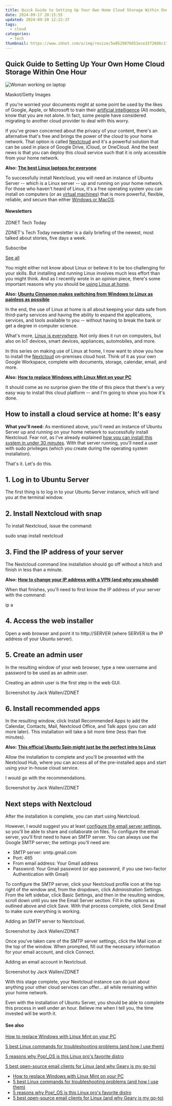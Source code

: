 ```yaml
---
title: Quick Guide to Setting Up Your Own Home Cloud Storage Within One Hour
date: 2024-09-17 20:15:55
updated: 2024-09-20 12:22:37
tags:
  - cloud
categories:
  - tech
thumbnail: https://www.zdnet.com/a/img/resize/5e0529876851ece32f2686c17564f6aeaaddc32a/2023/02/15/f0d278b5-9c54-49ba-b81e-4e008276bbf7/gettyimages-975816152.jpg?width=278&height=156&fit=crop&auto=webp
---
```


## Quick Guide to Setting Up Your Own Home Cloud Storage Within One Hour

![Woman working on laptop](https://www.zdnet.com/a/img/resize/72bfc9ab1096af889f2d93ddb449d62ed41f4aa9/2023/02/15/f0d278b5-9c54-49ba-b81e-4e008276bbf7/gettyimages-975816152.jpg?auto=webp&width=1280)

Maskot/Getty Images

If you're worried your documents might at some point be used by the likes of Google, Apple, or Microsoft to train their [artificial intelligence](https://www.zdnet.com/article/what-is-ai-heres-everything-you-need-to-know-about-artificial-intelligence/) (AI) models, know that you are not alone. In fact, some people have considered migrating to another cloud provider to deal with this worry. 

If you've grown concerned about the privacy of your content, there's an alternative that's free and brings the power of the cloud to your home network. That option is called [Nextcloud](https://www.nextcloud.com) and it's a powerful solution that can be used in place of Google Drive, iCloud, or OneCloud. And the best news is that you can deploy this cloud service such that it is only accessible from your home network.

**Also:** [**The best Linux laptops for everyone**](https://www.zdnet.com/article/best-linux-laptop/)

To successfully install Nextcloud, you will need an instance of Ubuntu Server -- which is a Linux server -- up and running on your home network. For those who haven't heard of Linux, it's a free operating system you can install on computers (or as [virtual machines](https://www.zdnet.com/article/how-to-create-linux-virtual-machine-with-virtualbox/)) that is more powerful, flexible, reliable, and secure than either [Windows or MacOS](https://www.zdnet.com/article/cool-things-you-can-do-with-the-linux-desktop-that-you-cant-do-with-macos-or-windows/). 

#### Newsletters

ZDNET Tech Today

ZDNET's Tech Today newsletter is a daily briefing of the newest, most talked about stories, five days a week.

 Subscribe

[See all](https://www.zdnet.com/newsletters/)

You might either not know about Linux or believe it to be too challenging for your skills. But installing and running Linux involves much less effort than you might think. And as I recently wrote in an opinion piece, there's some important reasons why you should be [using Linux at home](https://www.zdnet.com/article/the-most-important-reason-you-should-be-using-linux-at-home/). 

**Also:** [**Ubuntu Cinnamon makes switching from Windows to Linux as painless as possible**](https://www.zdnet.com/article/ubuntu-cinnamon-is-for-users-who-prefer-the-familiarity-of-the-windows-desktop-but-with-the-freedom-of-open-source/)

In the end, the use of Linux at home is all about keeping your data safe from third-party services and having the ability to expand the applications, services, and tools available to you -- without having to break the bank or get a degree in computer science.

What's more, [Linux is everywhere](https://www.zdnet.com/article/8-things-you-can-do-with-linux-that-you-cant-do-with-macos-or-windows/). Not only does it run on computers, but also on IoT devices, smart devices, appliances, automobiles, and more.

In this series on making use of Linux at home, I now want to show you how to install the [Nextcloud](https://nextcloud.com/) on-premises cloud host. Think of it as your own Google Workspace, complete with documents, storage, calendar, email, and more. 

**Also:** [**How to replace Windows with Linux Mint on your PC**](https://www.zdnet.com/article/how-to-replace-windows-with-linux-mint-on-your-pc/)

It should come as no surprise given the title of this piece that there's a very easy way to install this cloud platform -- and I'm going to show you how it's done.

## How to install a cloud service at home: It's easy

**What you'll need:** As mentioned above, you'll need an instance of Ubuntu Server up and running on your home network to successfully install Nextcloud. Fear not, as I've already explained [how you can install this system in under 30 minutes](https://www.zdnet.com/article/how-to-install-ubuntu-server-in-less-than-30-minutes/). With that server running, you'll need a user with sudo privileges (which you create during the operating system installation).

That's it. Let's do this.

## 1\. Log in to Ubuntu Server

The first thing is to log in to your Ubuntu Server instance, which will land you at the terminal window.

## 2\. Install Nextcloud with snap

To install Nextcloud, issue the command:

sudo snap install nextcloud

## 3\. Find the IP address of your server

The Nextcloud command line installation should go off without a hitch and finish in less than a minute. 

**Also:** [**How to change your IP address with a VPN (and why you should)**](https://www.zdnet.com/article/how-to-change-your-ip-address-why-youd-want-to-and-when-you-shouldnt/) 

When that finishes, you'll need to first know the IP address of your server with the command:

ip a

## 4\. Access the web installer

Open a web browser and point it to http://SERVER (where SERVER is the IP address of your Ubuntu server).

## 5\. Create an admin user

In the resulting window of your web browser, type a new username and password to be used as an admin user.

Creating an admin user is the first step in the web GUI.

Screenshot by Jack Wallen/ZDNET

## 6\. Install recommended apps

In the resulting window, click Install Recommended Apps to add the Calendar, Contacts, Mail, Nextcloud Office, and Talk apps (you can add more later). This installation will take a bit more time (less than five minutes). 

**Also:** [**This official Ubuntu Spin might just be the perfect intro to Linux**](https://www.zdnet.com/article/this-official-ubuntu-spin-might-be-just-be-the-perfect-intro-to-linux/)

Allow the installation to complete and you'll be presented with the Nextcloud Hub, where you can access all of the pre-installed apps and start using your in-house cloud service.

I would go with the recommendations.

Screenshot by Jack Wallen/ZDNET

## Next steps with Nextcloud

After the installation is complete, you can start using Nextcloud. 

However, I would suggest you at least [configure the email server settings](https://www.zdnet.com/home-and-office/work-life/how-to-add-an-email-account-to-your-onlyoffice-deployment/), so you'll be able to share and collaborate on files. To configure the email server, you'll first need to have an SMTP server. You can always use the Google SMTP server; the settings you'll need are:

* SMTP server: smtp.gmail.com
* Port: 465
* From email address: Your Gmail address
* Password: Your Gmail password (or app password, if you use two-factor Authentication with Gmail)

To configure the SMTP server, click your Nextcloud profile icon at the top right of the window and, from the dropdown, click Administration Settings. From the left sidebar, click Basic Settings, and then in the resulting window, scroll down until you see the Email Server section. Fill in the options as outlined above and click Save. With that process complete, click Send Email to make sure everything is working. 

Adding an SMTP server to Nextcloud.

Screenshot by Jack Wallen/ZDNET

Once you've taken care of the SMTP server settings, click the Mail icon at the top of the window. When prompted, fill out the necessary information for your email account, and click Connect.

Adding an email account in Nextcloud.

Screenshot by Jack Wallen/ZDNET

With this stage complete, your Nextcloud instance can do just about anything your other cloud services can offer… all while remaining within your home network. 

Even with the installation of Ubuntu Server, you should be able to complete this process in well under an hour. Believe me when I tell you, the time invested will be worth it.

#### See also

[How to replace Windows with Linux Mint on your PC](https://www.zdnet.com/article/how-to-replace-windows-with-linux-mint-on-your-pc/ "How to replace Windows with Linux Mint on your PC")

[5 best Linux commands for troubleshooting problems (and how I use them)](https://www.zdnet.com/article/5-best-linux-commands-for-troubleshooting-problems-and-how-i-use-them/ "5 best Linux commands for troubleshooting problems (and how I use them)")

[5 reasons why Pop!\_OS is this Linux pro's favorite distro](https://www.zdnet.com/article/5-reasons-why-pop-os-is-this-linux-pros-favorite-distro/ "5 reasons why Pop!_OS is this Linux pro's favorite distro")

[5 best open-source email clients for Linux (and why Geary is my go-to)](https://www.zdnet.com/article/5-best-open-source-email-clients-for-linux-and-why-geary-is-my-go-to/ "5 best open-source email clients for Linux (and why Geary is my go-to)")

* [How to replace Windows with Linux Mint on your PC](https://www.zdnet.com/article/how-to-replace-windows-with-linux-mint-on-your-pc/ "How to replace Windows with Linux Mint on your PC")
* [5 best Linux commands for troubleshooting problems (and how I use them)](https://www.zdnet.com/article/5-best-linux-commands-for-troubleshooting-problems-and-how-i-use-them/ "5 best Linux commands for troubleshooting problems (and how I use them)")
* [5 reasons why Pop!\_OS is this Linux pro's favorite distro](https://www.zdnet.com/article/5-reasons-why-pop-os-is-this-linux-pros-favorite-distro/ "5 reasons why Pop!_OS is this Linux pro's favorite distro")
* [5 best open-source email clients for Linux (and why Geary is my go-to)](https://www.zdnet.com/article/5-best-open-source-email-clients-for-linux-and-why-geary-is-my-go-to/ "5 best open-source email clients for Linux (and why Geary is my go-to)")

<ins class="adsbygoogle"
     style="display:block"
     data-ad-format="autorelaxed"
     data-ad-client="ca-pub-7571918770474297"
     data-ad-slot="1223367746"></ins>



<ins class="adsbygoogle"
     style="display:block"
     data-ad-client="ca-pub-7571918770474297"
     data-ad-slot="8358498916"
     data-ad-format="auto"
     data-full-width-responsive="true"></ins>
